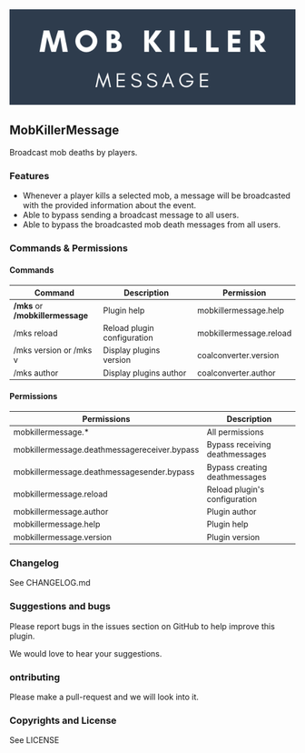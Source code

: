 <img src="docs/MobKillerMessage_Spigot_Plugin.png" />

## MobKillerMessage
Broadcast mob deaths by players.
### Features
+ Whenever a player kills a selected mob, a message will be broadcasted with the provided information about the event.
+ Able to bypass sending a broadcast message to all users.
+ Able to bypass the broadcasted mob death messages from all users.
### Commands & Permissions
#### Commands
| Command                                | Description                 | Permission              |
|----------------------------------------|-----------------------------|-------------------------|
| **/mks** or <br/>**/mobkillermessage** | Plugin help                 | mobkillermessage.help   |
| /mks reload                            | Reload plugin configuration | mobkillermessage.reload |
| /mks version or /mks v                 | Display plugins version     | coalconverter.version   |
| /mks author                            | Display plugins author      | coalconverter.author    |
#### Permissions
| Permissions                                  | Description                    | 
|----------------------------------------------|--------------------------------|
| mobkillermessage.*                           | All permissions                | 
| mobkillermessage.deathmessagereceiver.bypass | Bypass receiving deathmessages |
| mobkillermessage.deathmessagesender.bypass   | Bypass creating deathmessages  | 
| mobkillermessage.reload                      | Reload plugin's configuration  |
| mobkillermessage.author                      | Plugin author                  |
| mobkillermessage.help                        | Plugin help                    |
| mobkillermessage.version                     | Plugin version                 |

### Changelog
See CHANGELOG.md

### Suggestions and bugs
Please report bugs in the issues section on GitHub to help improve this plugin.

We would love to hear your suggestions.

### ontributing
Please make a pull-request and we will look into it.
### Copyrights and License
See LICENSE
